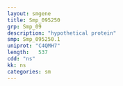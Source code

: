 ```yaml
---
layout: smgene
title: Smp_095250
grp: Smp_09
description: "hypothetical protein"
smp: Smp_095250.1
uniprot: "C4QMH7"
length:   537
cdd: "ns"
kk: ns
categories: sm
---
```

